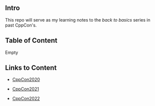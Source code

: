 ## Intro

This repo will serve as my learning notes to the _back to basics_ series in past CppCon's.

## Table of Content

Empty

## Links to Content

+ [CppCon2020](https://github.com/CppCon/CppCon2020)

+ [CppCon2021](https://github.com/CppCon/CppCon2021)

+ [CppCon2022](https://github.com/CppCon/CppCon2022)